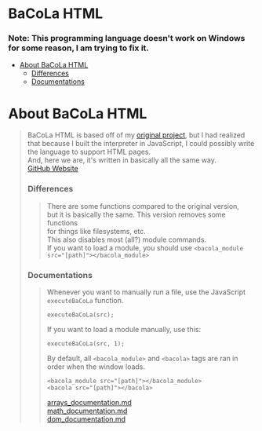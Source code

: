 # BaCoLa HTML
### Note: This programming language doesn't work on Windows for some reason, I am trying to fix it.
- [About BaCoLa HTML](#about)
  - [Differences](#differences)
  - [Documentations](#documentations)

# <p id="about"></p>About BaCoLa HTML
> BaCoLa HTML is based off of my [original project](https://github.com/world-wide-web-1/BaCoLa), but I had realized that because I built the interpreter in JavaScript, I could possibly write the language to support HTML pages.\
> And, here we are, it's written in basically all the same way.\
> [GitHub Website](https://world-wide-web-1.github.io/BaCoLa-HTML/)
> ### <p id="differences"></p>Differences
> > There are some functions compared to the original version,\
> > but it is basically the same. This version removes some functions\
> > for things like filesystems, etc.\
> > This also disables most (all?) module commands.\
> > If you want to load a module, you should use `<bacola_module src="[path]"></bacola_module>`
> ### <p id="documentations"></p>Documentations
> > Whenever you want to manually run a file, use the JavaScript `executeBaCoLa` function.
> > ```
> > executeBaCoLa(src);
> > ```
> > If you want to load a module manually, use this:
> > ```
> > executeBaCoLa(src, 1);
> > ```
> > By default, all `<bacola_module>` and `<bacola>` tags are ran in order when the window loads.
> > ```
> > <bacola_module src="[path]"></bacola_module>
> > <bacola src="[path]"></bacola>
> > ```
> > [arrays_documentation.md](modules/arrays_documentation.md)\
> > [math_documentation.md](modules/math_documentation.md)\
> > [dom_documentation.md](modules/dom_documentation.md)
